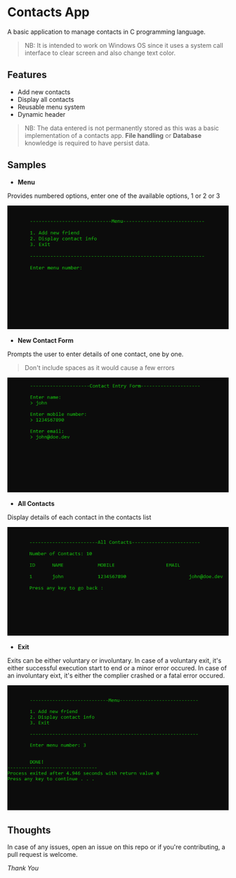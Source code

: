 # Contacts App

A basic application to manage contacts in C programming language. 

> NB: It is intended to work on Windows OS since it uses a system call interface to clear screen and also change text color.

## Features

- Add new contacts
- Display all contacts
- Reusable menu system
- Dynamic header

> NB: The data entered is not permanently stored as this was a basic implementation of a contacts app. **File handling** or **Database** knowledge is required to have persist data.

## Samples

- **Menu**

Provides numbered options, enter one of the available options, 1 or 2 or 3

<p align="center"><img alt="Menu" src="./img/01-menu.png"></p>

- **New Contact Form**

Prompts the user to enter details of one contact, one by one.

> Don't include spaces as it would cause a few errors

<p align="center"><img alt="Menu" src="./img/02-new-contact-form.png"></p>

- **All Contacts**

Display details of each contact in the contacts list

<p align="center"><img alt="Menu" src="./img/03-all-contacts.png"></p>

- **Exit**

Exits can be either voluntary or involuntary. In case of a voluntary exit, it's either successful execution start to end or a minor error occured. In case of an involuntary eixt, it's either the complier crashed or a fatal error occured.

<p align="center"><img alt="Menu" src="./img/04-exit.png"></p>

## Thoughts

In case of any issues, open an issue on this repo or if you're contributing, a pull request is welcome.

_Thank You_
